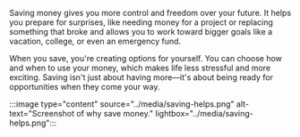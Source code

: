 Saving money gives you more control and freedom over your future. It helps you prepare for surprises, like needing money for a project or replacing something that broke and allows you to work toward bigger goals like a vacation, college, or even an emergency fund.

When you save, you're creating options for yourself. You can choose how and when to use your money, which makes life less stressful and more exciting. Saving isn't just about having more—it's about being ready for opportunities when they come your way.

:::image type="content" source="../media/saving-helps.png" alt-text="Screenshot of why save money." lightbox="../media/saving-helps.png":::